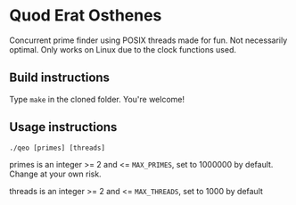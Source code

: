 # Quod Erat Osthenes
Concurrent prime finder using POSIX threads made for fun. Not necessarily optimal. Only works on Linux due to the clock functions used.

## Build instructions
Type `make` in the cloned folder. You're welcome!

## Usage instructions
`./qeo [primes] [threads]`

primes is an integer >= 2 and <= `MAX_PRIMES`, set to 1000000 by default. Change at your own risk.

threads is an integer >= 2 and <= `MAX_THREADS`, set to 1000 by default